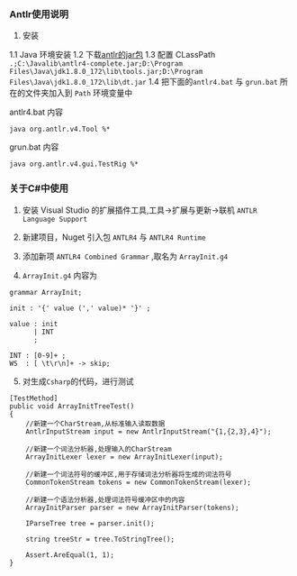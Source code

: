### Antlr使用说明

1. 安装

1.1 Java 环境安装
1.2 下载[antlr的jar包](https://www.antlr.org/download/antlr-4.7.2-complete.jar)
1.3 配置 CLassPath `.;C:\Javalib\antlr4-complete.jar;D:\Program Files\Java\jdk1.8.0_172\lib\tools.jar;D:\Program Files\Java\jdk1.8.0_172\lib\dt.jar`
1.4 把下面的`antlr4.bat` 与 `grun.bat` 所在的文件夹加入到 `Path` 环境变量中

antlr4.bat 内容
```
java org.antlr.v4.Tool %*
```

grun.bat 内容
```
java org.antlr.v4.gui.TestRig %*
```

### 关于C#中使用

1. 安装 Visual Studio 的扩展插件工具,工具->扩展与更新->联机  `ANTLR Language Support`

2. 新建项目，Nuget 引入包 `ANTLR4` 与 `ANTLR4 Runtime`

3. 添加新项 `ANTLR4 Combined Grammar` ,取名为 `ArrayInit.g4`

4. `ArrayInit.g4` 内容为

```
grammar ArrayInit;

init : '{' value (',' value)* '}' ;

value : init
      | INT
      ;

INT : [0-9]+ ;
WS  : [ \t\r\n]+ -> skip;
```

5. 对生成`Csharp`的代码，进行测试

```
[TestMethod]
public void ArrayInitTreeTest()
{
    //新建一个CharStream,从标准输入读取数据
    AntlrInputStream input = new AntlrInputStream("{1,{2,3},4}");

    //新建一个词法分析器,处理输入的CharStream
    ArrayInitLexer lexer = new ArrayInitLexer(input);

    //新建一个词法符号的缓冲区,用于存储词法分析器将生成的词法符号
    CommonTokenStream tokens = new CommonTokenStream(lexer);

    //新建一个语法分析器,处理词法符号缓冲区中的内容
    ArrayInitParser parser = new ArrayInitParser(tokens);

    IParseTree tree = parser.init();

    string treeStr = tree.ToStringTree();

    Assert.AreEqual(1, 1);
}
```
